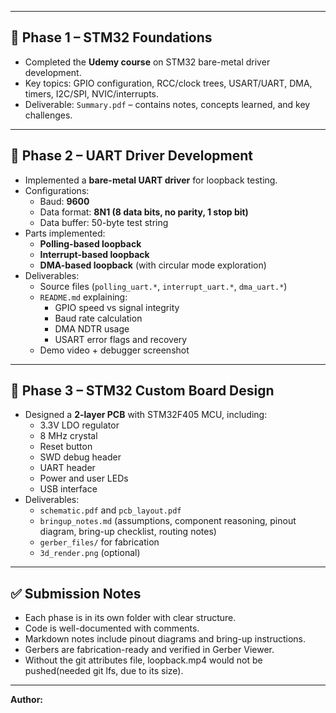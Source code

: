 
---

## 📝 Phase 1 – STM32 Foundations
- Completed the **Udemy course** on STM32 bare-metal driver development.
- Key topics: GPIO configuration, RCC/clock trees, USART/UART, DMA, timers, I2C/SPI, NVIC/interrupts.
- Deliverable: `Summary.pdf` – contains notes, concepts learned, and key challenges.

---

## 📝 Phase 2 – UART Driver Development
- Implemented a **bare-metal UART driver** for loopback testing.
- Configurations:
  - Baud: **9600**
  - Data format: **8N1 (8 data bits, no parity, 1 stop bit)**
  - Data buffer: 50-byte test string
- Parts implemented:
  - **Polling-based loopback**
  - **Interrupt-based loopback**
  - **DMA-based loopback** (with circular mode exploration)
- Deliverables:
  - Source files (`polling_uart.*`, `interrupt_uart.*`, `dma_uart.*`)
  - `README.md` explaining:
    - GPIO speed vs signal integrity
    - Baud rate calculation
    - DMA NDTR usage
    - USART error flags and recovery
  - Demo video + debugger screenshot

---

## 📝 Phase 3 – STM32 Custom Board Design
- Designed a **2-layer PCB** with STM32F405 MCU, including:
  - 3.3V LDO regulator
  - 8 MHz crystal
  - Reset button
  - SWD debug header
  - UART header
  - Power and user LEDs
  - USB interface
- Deliverables:
  - `schematic.pdf` and `pcb_layout.pdf`
  - `bringup_notes.md` (assumptions, component reasoning, pinout diagram, bring-up checklist, routing notes)
  - `gerber_files/` for fabrication
  - `3d_render.png` (optional)

---

## ✅ Submission Notes
- Each phase is in its own folder with clear structure.
- Code is well-documented with comments.
- Markdown notes include pinout diagrams and bring-up instructions.
- Gerbers are fabrication-ready and verified in Gerber Viewer.
- Without the git attributes file, loopback.mp4 would not be pushed(needed git lfs, due to its size).
---

 **Author:** <Yash Kr. Singh>  
